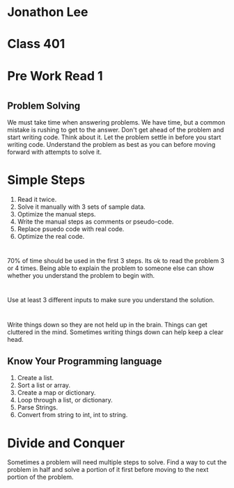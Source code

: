 # Jonathon Lee  
# Class 401
# Pre Work Read 1

#

## Problem Solving

We must take time when answering problems. We have time, but a common mistake is rushing to get to the answer. Don't get ahead of the problem and start writing code. Think about it. Let the problem settle in before you start writing code. Understand the problem as best as you can before moving forward with attempts to solve it.

# Simple Steps
1. Read it twice.
1. Solve it manually with 3 sets of sample data.
1. Optimize the manual steps. 
1. Write the manual steps as comments or pseudo-code.
1. Replace psuedo code with real code.
1. Optimize the real code.

# 
70% of time should be used in the first 3 steps. Its ok to read the problem 3 or 4 times. Being able to explain the problem to someone else can show whether you understand the problem to begin with.

# 

Use at least 3 different inputs to make sure you understand the solution.
# 
Write things down so they are not held up in the brain. Things can get cluttered in the mind. Sometimes writing things down can help keep a clear head.
## Know Your Programming language
1. Create a list.
1. Sort a list or array.
1. Create a map or dictionary.
1. Loop through a list, or dictionary.
1. Parse Strings.
1. Convert from string to int, int to string.

# Divide and Conquer
Sometimes a problem will need multiple steps to solve. Find a way to cut the problem in half and solve a portion of it first before moving to the next portion of the problem.